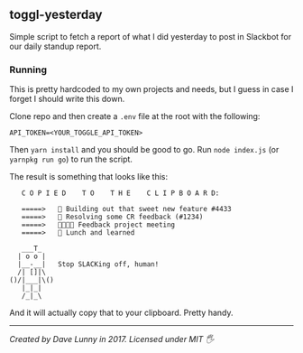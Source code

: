 ## toggl-yesterday

Simple script to fetch a report of what I did yesterday to post in Slackbot for our daily standup report.

### Running

This is pretty hardcoded to my own projects and needs, but I guess in case I forget I should write this down.

Clone repo and then create a `.env` file at the root with the following:

```
API_TOKEN=<YOUR_TOGGLE_API_TOKEN>
```

Then `yarn install` and you should be good to go. Run `node index.js` (or `yarnpkg run go`) to run the script.

The result is something that looks like this:

```
   C O P I E D    T O    T H E    C L I P B O A R D:

   =====>   👷 Building out that sweet new feature #4433
   =====>   👷 Resolving some CR feedback (#1234)
   =====>   👨‍👩‍👧‍👦 Feedback project meeting
   =====>   🍔 Lunch and learned

   ___T_
  | o o |
  |__-__|   Stop SLACKing off, human!
  /| []|\
()/|___|\()
   |_|_|
   /_|_\

```

And it will actually copy that to your clipboard. Pretty handy.

---

*Created by Dave Lunny in 2017. Licensed under MIT 🖐*
